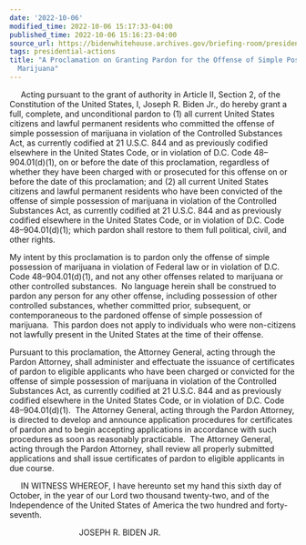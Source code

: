 ```yaml
---
date: '2022-10-06'
modified_time: 2022-10-06 15:17:33-04:00
published_time: 2022-10-06 15:16:23-04:00
source_url: https://bidenwhitehouse.archives.gov/briefing-room/presidential-actions/2022/10/06/granting-pardon-for-the-offense-of-simple-possession-of-marijuana/
tags: presidential-actions
title: "A Proclamation on Granting Pardon for the Offense of Simple Possession of\_\
  Marijuana"
---
```

 
     Acting pursuant to the grant of authority in Article II, Section 2,
of the Constitution of the United States, I, Joseph R. Biden Jr., do
hereby grant a full, complete, and unconditional pardon to (1) all
current United States citizens and lawful permanent residents who
committed the offense of simple possession of marijuana in violation of
the Controlled Substances Act, as currently codified at 21 U.S.C. 844
and as previously codified elsewhere in the United States Code, or in
violation of D.C. Code 48–904.01(d)(1), on or before the date of this
proclamation, regardless of whether they have been charged with or
prosecuted for this offense on or before the date of this proclamation;
and (2) all current United States citizens and lawful permanent
residents who have been convicted of the offense of simple possession of
marijuana in violation of the Controlled Substances Act, as currently
codified at 21 U.S.C. 844 and as previously codified elsewhere in the
United States Code, or in violation of D.C. Code 48–904.01(d)(1); which
pardon shall restore to them full political, civil, and other rights. 

My intent by this proclamation is to pardon only the offense of simple
possession of marijuana in violation of Federal law or in violation of
D.C. Code 48–904.01(d)(1), and not any other offenses related to
marijuana or other controlled substances.  No language herein shall be
construed to pardon any person for any other offense, including
possession of other controlled substances, whether committed prior,
subsequent, or contemporaneous to the pardoned offense of simple
possession of marijuana.  This pardon does not apply to individuals who
were non-citizens not lawfully present in the United States at the time
of their offense.

Pursuant to this proclamation, the Attorney General, acting through the
Pardon Attorney, shall administer and effectuate the issuance of
certificates of pardon to eligible applicants who have been charged or
convicted for the offense of simple possession of marijuana in violation
of the Controlled Substances Act, as currently codified at 21 U.S.C. 844
and as previously codified elsewhere in the United States Code, or in
violation of D.C. Code 48–904.01(d)(1).  The Attorney General, acting
through the Pardon Attorney, is directed to develop and announce
application procedures for certificates of pardon and to begin accepting
applications in accordance with such procedures as soon as reasonably
practicable.  The Attorney General, acting through the Pardon Attorney,
shall review all properly submitted applications and shall issue
certificates of pardon to eligible applicants in due course. 

     IN WITNESS WHEREOF, I have hereunto set my hand this sixth day of
October, in the year of our Lord two thousand twenty-two, and of the
Independence of the United States of America the two hundred and
forty-seventh.

                               JOSEPH R. BIDEN JR.
